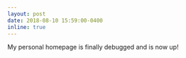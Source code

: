 ```yaml
---
layout: post
date: 2018-08-10 15:59:00-0400
inline: true
---
```


My personal homepage is finally debugged and is now up!

